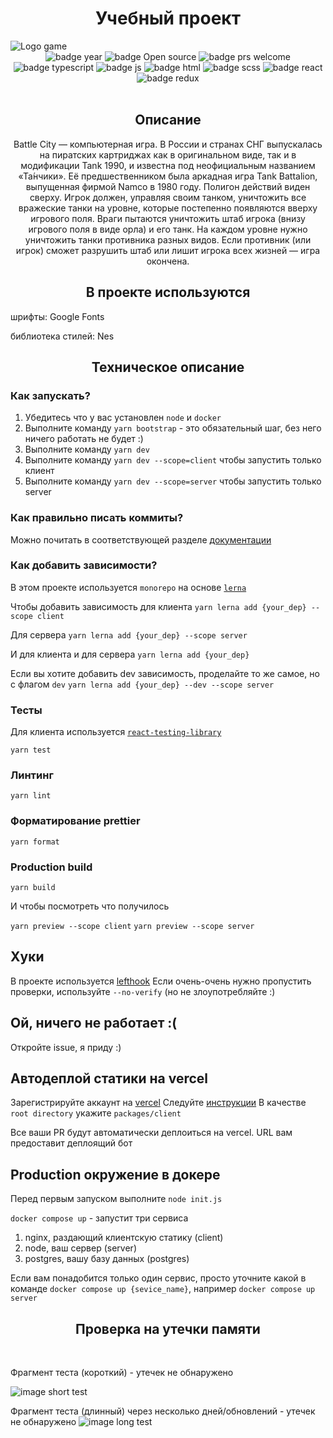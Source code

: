 <h1 align="center">Учебный проект</h1>
<image src="./packages/client/src/assets/battleCityLogo.png" alt="Logo game">

<br>
<div align="center">
    <img src="https://img.shields.io/badge/Year-2022-red" alt="badge year">
    <img src="https://img.shields.io/badge/Open Source-lightgray" alt="badge Open source">
    <img src="https://img.shields.io/badge/PRs-welcom-red" alt="badge prs welcome">
</div>
<div align="center">
    <img src="https://img.shields.io/badge/Type Script-success" alt="badge typescript">
    <img src="https://img.shields.io/badge/Java Script-success" alt="badge js">
    <img src="https://img.shields.io/badge/HTML-success" alt="badge html">
    <img src="https://img.shields.io/badge/SCSS-success" alt="badge scss">
    <img src="https://img.shields.io/badge/React-success" alt="badge react">
    <img src="https://img.shields.io/badge/Redux-success" alt="badge redux">
</div>
<br>

<h2 align="center">Описание</h2>
<p align="center">Battle City — компьютерная игра. В России и странах СНГ выпускалась на пиратских картриджах как в оригинальном виде, так и в модификации Tank 1990, и известна под неофициальным названием «Та́нчики». Её предшественником была аркадная игра Tank Battalion, выпущенная фирмой Namco в 1980 году. Полигон действий виден сверху. Игрок должен, управляя своим танком, уничтожить все вражеские танки на уровне, которые постепенно появляются вверху игрового поля. Враги пытаются уничтожить штаб игрока (внизу игрового поля в виде орла) и его танк. На каждом уровне нужно уничтожить танки противника разных видов. Если противник (или игрок) сможет разрушить штаб или лишит игрока всех жизней — игра окончена.</p>
<h2 align="center">В проекте используются</h2>
шрифты: Google Fonts

библиотека стилей: Nes

<h2 align="center">Техническое описание</h2>

### Как запускать?

1. Убедитесь что у вас установлен `node` и `docker`
2. Выполните команду `yarn bootstrap` - это обязательный шаг, без него ничего работать не будет :)
3. Выполните команду `yarn dev`
4. Выполните команду `yarn dev --scope=client` чтобы запустить только клиент
5. Выполните команду `yarn dev --scope=server` чтобы запустить только server

### Как правильно писать коммиты?
Можно почитать в соответствующей разделе [документации](docs/README.md)


### Как добавить зависимости?
В этом проекте используется `monorepo` на основе [`lerna`](https://github.com/lerna/lerna)

Чтобы добавить зависимость для клиента 
```yarn lerna add {your_dep} --scope client```

Для сервера
```yarn lerna add {your_dep} --scope server```

И для клиента и для сервера
```yarn lerna add {your_dep}```


Если вы хотите добавить dev зависимость, проделайте то же самое, но с флагом `dev`
```yarn lerna add {your_dep} --dev --scope server```


### Тесты

Для клиента используется [`react-testing-library`](https://testing-library.com/docs/react-testing-library/intro/)

```yarn test```

### Линтинг

```yarn lint```

### Форматирование prettier

```yarn format```

### Production build

```yarn build```

И чтобы посмотреть что получилось


`yarn preview --scope client`
`yarn preview --scope server`

## Хуки
В проекте используется [lefthook](https://github.com/evilmartians/lefthook)
Если очень-очень нужно пропустить проверки, используйте `--no-verify` (но не злоупотребляйте :)

## Ой, ничего не работает :(

Откройте issue, я приду :)

## Автодеплой статики на vercel
Зарегистрируйте аккаунт на [vercel](https://vercel.com/)
Следуйте [инструкции](https://vitejs.dev/guide/static-deploy.html#vercel-for-git)
В качестве `root directory` укажите `packages/client`

Все ваши PR будут автоматически деплоиться на vercel. URL вам предоставит деплоящий бот

## Production окружение в докере
Перед первым запуском выполните `node init.js`


`docker compose up` - запустит три сервиса
1. nginx, раздающий клиентскую статику (client)
2. node, ваш сервер (server)
3. postgres, вашу базу данных (postgres)

Если вам понадобится только один сервис, просто уточните какой в команде
`docker compose up {sevice_name}`, например `docker compose up server`

<h2 align="center">Проверка на утечки памяти</h2>
<br>

Фрагмент теста (короткий) - утечек не обнаружено

<image src="./packages/client/src/assets/memoryLeaksScreen/2.png" alt="image short test">
<br>

Фрагмент теста (длинный) через несколько дней/обновлений - утечек не обнаружено
<image src="./packages/client/src/assets/memoryLeaksScreen/1.png" alt="image long test">
